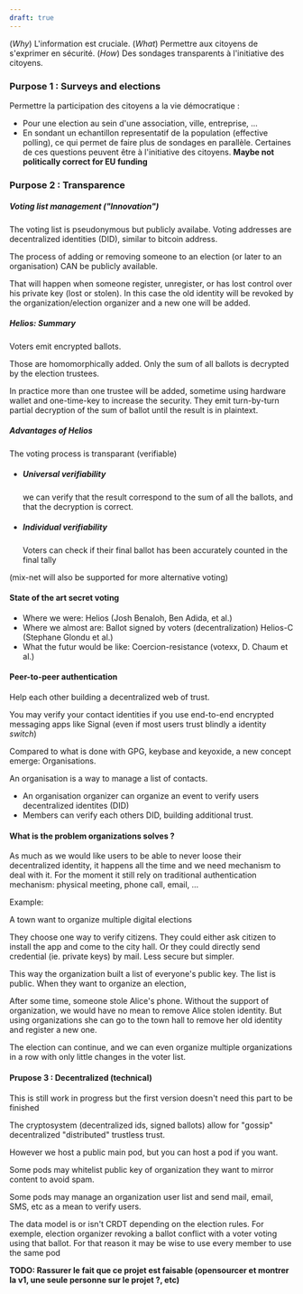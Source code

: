 ```yaml
---
draft: true
---
```


(_Why_) L'information est cruciale.
(_What_) Permettre aux citoyens de s'exprimer en sécurité.
(_How_) Des sondages transparents à l'initiative des citoyens.

### Purpose 1 : Surveys and elections

Permettre la participation des citoyens a la vie démocratique :

- Pour une election au sein d'une association, ville, entreprise, ...
- En sondant un echantillon representatif de la population (effective polling), ce qui permet de faire plus de sondages en parallèle. Certaines de ces questions peuvent être à l'initiative des citoyens. **Maybe not politically correct for EU funding**

### Purpose 2 : Transparence

##### Voting list management ("Innovation")

The voting list is pseudonymous but publicly availabe.
Voting addresses are decentralized identities (DID), similar to bitcoin address.

The process of adding or removing someone to an election (or later to an organisation) CAN be publicly available.

That will happen when someone register, unregister, or has lost control over his private key (lost or stolen). In this case the old identity will be revoked by the organization/election organizer and a new one will be added.

##### Helios: Summary

Voters emit encrypted ballots.

Those are homomorphically added. Only the sum of all ballots is decrypted by the election trustees.

In practice more than one trustee will be added, sometime using hardware wallet and one-time-key to increase the security. They emit turn-by-turn partial decryption of the sum of ballot until the result is in plaintext.

##### Advantages of Helios

The voting process is transparant (verifiable)
- ##### Universal verifiability
	we can verify that the result correspond to the sum of all the ballots, and that the decryption is correct.
- ##### Individual verifiability
	Voters can check if their final ballot has been accurately counted in the final tally

(mix-net will also be supported for more alternative voting)

#### State of the art secret voting

- Where we were: Helios
	(Josh Benaloh, Ben Adida, et al.)
- Where we almost are: Ballot signed by voters (decentralization)
	Helios-C (Stephane Glondu et al.)
- What the futur would be like: Coercion-resistance
	(votexx, D. Chaum et al.)

#### Peer-to-peer authentication

Help each other building a decentralized web of trust.

You may verify your contact identities if you use end-to-end encrypted messaging apps like Signal (even if most users trust blindly a identity *switch*) 

Compared to what is done with GPG, keybase and keyoxide, a new concept emerge: Organisations.

An organisation is a way to manage a list of contacts.
- An organisation organizer can organize an event to verify users decentralized identites (DID)
- Members can verify each others DID, building additional trust.

#### What is the problem organizations solves ?

As much as we would like users to be able to never loose their decentralized identity, it happens all the time and we need mechanism to deal with it.
For the moment it still rely on traditional authentication mechanism: physical meeting, phone call, email, ...

Example:

A town want to organize multiple digital elections

They choose one way to verify citizens.
They could either ask citizen to install the app and come to the city hall.
Or they could directly send credential (ie. private keys) by mail. Less secure but simpler.

This way the organization built a list of everyone's public key. The list is public. When they want to organize an election, 

After some time, someone stole Alice's phone.
Without the support of organization, we would have no mean to remove Alice stolen identity. But using organizations she can go to the town hall to remove her old identity and register a new one.

The election can continue, and we can even organize multiple organizations in a row with only little changes in the voter list.

#### Prupose 3 : Decentralized (technical)

This is still work in progress but the first version doesn't need this part to be finished

The cryptosystem (decentralized ids, signed ballots) allow for "gossip" decentralized "distributed" trustless trust.

However we host a public main pod, but you can host a pod if you want.

Some pods may whitelist public key of organization they want to mirror content to avoid spam.

Some pods may manage an organization user list and send mail, email, SMS, etc as a mean to verify users.

The data model is or isn't CRDT depending on the election rules.
For exemple, election organizer revoking a ballot conflict with a voter voting using that ballot.
For that reason it may be wise to use every member to use the same pod

**TODO: Rassurer le fait que ce projet est faisable (opensourcer et montrer la v1, une seule personne sur le projet ?, etc)**